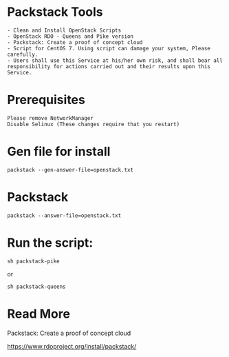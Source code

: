 # Packstack Tools
    - Clean and Install OpenStack Scripts
    - OpenStack RDO - Queens and Pike version
    - Packstack: Create a proof of concept cloud                                    
    - Script for CentOS 7. Using script can damage your system, Please carefully.
    - Users shall use this Service at his/her own risk, and shall bear all responsibility for actions carried out and their results upon this Service.

# Prerequisites

    Please remove NetworkManager
    Disable Selinux (These changes require that you restart)

# Gen file for install

    packstack --gen-answer-file=openstack.txt

# Packstack

    packstack --answer-file=openstack.txt

# Run the script:

    sh packstack-pike

or

    sh packstack-queens

# Read More
Packstack: Create a proof of concept cloud

https://www.rdoproject.org/install/packstack/
